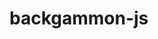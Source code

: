 <!--
SPDX-FileCopyrightText: Greg Back <git@gregback.net>
SPDX-License-Identifier: CC-BY-SA-4.0
-->

# backgammon-js
